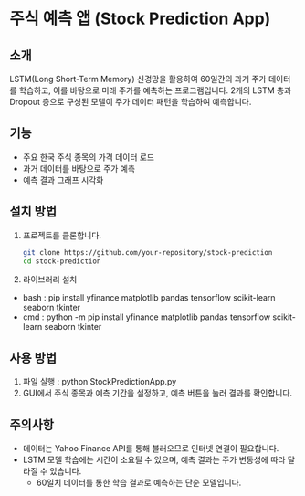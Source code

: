 # 주식 예측 앱 (Stock Prediction App)

## 소개
LSTM(Long Short-Term Memory) 신경망을 활용하여 60일간의 과거 주가 데이터를 학습하고, 이를 바탕으로 미래 주가를 예측하는 프로그램입니다. 2개의 LSTM 층과 Dropout 층으로 구성된 모델이 주가 데이터 패턴을 학습하여 예측합니다.

## 기능
- 주요 한국 주식 종목의 가격 데이터 로드
- 과거 데이터를 바탕으로 주가 예측
- 예측 결과 그래프 시각화

## 설치 방법
1. 프로젝트를 클론합니다.
   ```bash
   git clone https://github.com/your-repository/stock-prediction
   cd stock-prediction
2. 라이브러리 설치
- bash : pip install yfinance matplotlib pandas tensorflow scikit-learn seaborn tkinter
- cmd : python -m pip install yfinance matplotlib pandas tensorflow scikit-learn seaborn tkinter

## 사용 방법
1. 파일 실행 : python StockPredictionApp.py
2. GUI에서 주식 종목과 예측 기간을 설정하고, 예측 버튼을 눌러 결과를 확인합니다.

## 주의사항
- 데이터는 Yahoo Finance API를 통해 불러오므로 인터넷 연결이 필요합니다.
- LSTM 모델 학습에는 시간이 소요될 수 있으며, 예측 결과는 주가 변동성에 따라 달라질 수 있습니다.
  * 60일치 데이터를 통한 학습 결과로 예측하는 단순 모델입니다.
